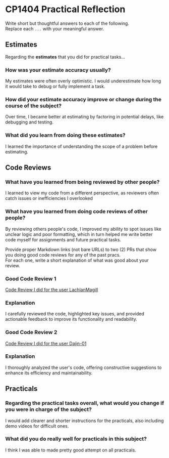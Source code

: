 # CP1404 Practical Reflection

Write short but thoughtful answers to each of the following.  
Replace each `...` with your meaningful answer.

## Estimates

Regarding the **estimates** that you did for practical tasks...

### How was your estimate accuracy usually?

My estimates were often overly optimistic. I would underestimate how long it would take to debug or fully implement a task.

### How did your estimate accuracy improve or change during the course of the subject?

Over time, I became better at estimating by factoring in potential delays, like debugging and testing. 

### What did you learn from doing these estimates?

I learned the importance of understanding the scope of a problem before estimating.

## Code Reviews

### What have you learned from being reviewed by other people?

I learned to view my code from a different perspective, as reviewers often catch issues or inefficiencies I overlooked

### What have you learned from doing code reviews of other people?

By reviewing others people's code, I improved my ability to spot issues like unclear logic and poor formatting, which in turn helped me write better code myself for assignments and future practical tasks.

Provide proper Markdown links (not bare URLs) to two (2) PRs that show you doing good code reviews for any of the past
pracs.  
For each one, write a short explanation of what was good about your review.

### Good Code Review 1

[Code Review I did for the user LachlanMagill](https://github.com/LachlanMagill/cp1404practicals/pull/3)

### Explanation

I carefully reviewed the code, highlighted key issues, and provided actionable feedback to improve its functionality and readability.

### Good Code Review 2

[Code Review I did for the user Dajin-01](https://github.com/Dajin-01/cp1404practicals-/pull/1#event-14745958458)

### Explanation

I thoroughly analyzed the user's code, offering constructive suggestions to enhance its efficiency and maintainability.

## Practicals

### Regarding the **practical tasks** overall, what would you change if you were in charge of the subject?

I would add clearer and shorter instructions for the practicals, also including demo videos for difficult ones.

### What did you do really well for practicals in this subject?

I think I was able to made pretty good attempt on all practicals.
